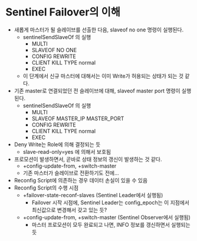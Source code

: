 # Sentinel Failover의 이해
- 새롭게 마스터가 될 슬레이브를 선출한 다음, slaveof no one 명령이 실행된다.
  - sentinelSendSlaveOf 의 실행
    - MULTI
    - SLAVEOF NO ONE
    - CONFIG REWRITE
    - CLIENT KILL TYPE normal
    - EXEC
  - 이 단계에서 신규 마스터에 대해서는 이미 Write가 허용되는 상태가 되는 것 같다.
- 기존 master로 연결되었던 전 슬레이브에 대해, slaveof master port 명령이 실행된다.
  - sentinelSendSlaveOf 의 실행
    - MULTI
    - SLAVEOF MASTER_IP MASTER_PORT
    - CONFIG REWRITE
    - CLIENT KILL TYPE normal
    - EXEC
- Deny Write는 Role에 의해 결정되는 듯
  - slave-read-only=yes 에 의해서 보호됨 
- 프로모션이 발생하면서, 곧바로 상태 정보의 갱신이 발생하는 것 같다.
  - +config-update-from, +switch-master
  - 기존 마스터가 슬레이브로 전환하기도 전에...
- Reconfig Script에 의존하는 경우 데이터 손실이 있을 수 있음
- Reconfig Script의 수행 시점
  - +failover-state-reconf-slaves (Sentinel Leader에서 실행됨)
    - Failover 시작 시점에, Sentinel Leader는 config_epoch는 이 지점에서 최신값으로 변경해서 갖고 있는 듯?
  - +config-update-from, +switch-master (Sentinel Observer에서 실행됨)
    - 마스터 프로모션이 모두 완료되고 나면, INFO 정보를 갱신하면서 실행되는 듯